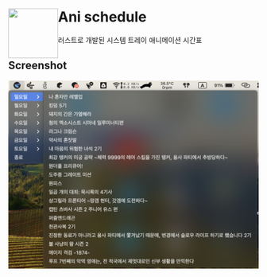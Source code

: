 <div>
<image src="./image/logo.png" width="100" height="100" align="left">
<h1>Ani schedule</h1>
<a>러스트로 개발된 시스템 트레이 애니메이션 시간표</a>
</div>

## Screenshot
![Screenshot](./image/screenshot.png)